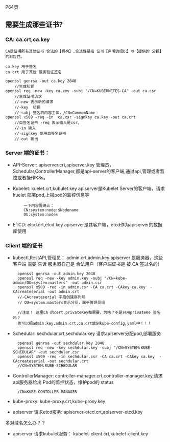 P64页  
## 需要生成那些证书?

### CA: ca.crt,ca.key
    CA是证明所有其他证书 合法的【机构】,合法性是指 证书【声明的组织】与【提供的 公钥】的对应性。

    ca.key 用于签名
    ca.crt 用于其他 服务验证签名

    openssl genrsa -out ca.key 2048  
        //生成私钥
    openssl req -new -key ca.key -subj "/CN=KUBERNETES-CA" -out ca.csr
        //生成证书请求
        //-new 表示新的请求
        //-key  私钥
        //-subj 签名的内容主体，/CN=CommonName
    openssl x509 -req -in  ca.csr -signkey ca.key -out ca.crt 
        //自签名证书 -req 表示输入是csr,
        //-in 输入
        //-signkey 使用自签名证书
        //-out 输出
### Server 端的证书：

* API-Server: apiserver.crt,apiserver.key
        管理员，Schedular,ControllerManager,都是api-server的客户端,通过api,管理或者监控或者操作K8s。

* Kubelet: kuelet.crt,kubulet.key 
        apiserver是Kubelet Server的客户端，请求 kuelet 部署pod,上报pod的监控信息等
```
        一下内容需确认：
        CN:system:node:$Nodename
        OU:system:nodes
```
* ETCD: etcd.crt,etcd.key
        apiserver是其客户端，etcd作为apiserver的数据库使用

### Client 端的证书

* kubectl,RestAPI,管理员： admin.crt,admin.key 
        apiserver 是服务器，这些客户端 需要 告诉 服务器自己是 合法用户（客户端证书是 被 CA 签过名的）

        openssl genrsa -out admin.key 2048
        openssl req -new -key admin.key -subj "/CN=kube-admin/OU=system:masters" -out admin.csr
        openssl x509 -req -in admin.csr -CA ca.crt -CAkey ca.key  -CAcreateserial -out admin.crt
        //-CAcreateserial 字段创建序列号
        // OU=system:masters表示分组，属于管理员组

        //注意！ 这里CA 的cert,privateKey都需要，为啥？不是只用privateKe 签名吗？
        也可以把admin.key,admin.crt,ca.crt放到kube-config.yaml中！！！
* Schedular: sechdular.crt,sechdular.key 请求apiserver分配pod,部署服务

        openssl genrsa -out sechdular.key 2048
        openssl req -new -key sechdular.key -subj "/CN=SYSTEM:KUBE-SCHEDULAR" -out sechdular.csr
        openssl x509 -req -in sechdular.csr -CA ca.crt -CAkey ca.key  -CAcreateserial -out sechdular.crt
        //CN=SYSTEM:KUBE-SCHEDULAR

* ControllerManager: controller-manager.crt,controller-manager.key,请求api服务器给出 Pod的监控状态，维护pod的 status

        /CN=KUBE-CONTOLLER-MANAGER

* kube-proxy: kube-proxy.crt,kube-proxy.key 

* apiserver 请求etcd服务: apiserver-etcd.crt,apiserver-etcd.key

多对域名怎么办？？
* apiserver 请求kubulet服务： kubelet-client.crt,kubelet-client.key